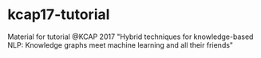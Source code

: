 # kcap17-tutorial
Material for tutorial @KCAP 2017 "Hybrid techniques for knowledge-based NLP: Knowledge graphs meet machine learning and all their friends"
